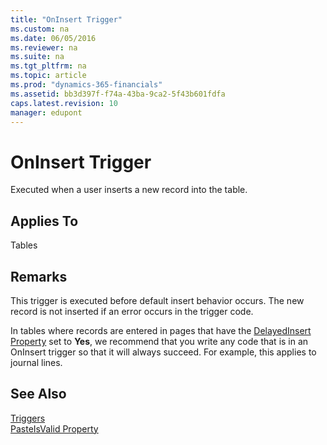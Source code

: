 ```yaml
---
title: "OnInsert Trigger"
ms.custom: na
ms.date: 06/05/2016
ms.reviewer: na
ms.suite: na
ms.tgt_pltfrm: na
ms.topic: article
ms.prod: "dynamics-365-financials"
ms.assetid: bb3d397f-f74a-43ba-9ca2-5f43b601fdfa
caps.latest.revision: 10
manager: edupont
---
```

# OnInsert Trigger
Executed when a user inserts a new record into the table.  
  
## Applies To  
 Tables  
  
## Remarks  
 This trigger is executed before default insert behavior occurs. The new record is not inserted if an error occurs in the trigger code.  
  
 In tables where records are entered in pages that have the [DelayedInsert Property](../devenv-DelayedInsert-Property.md) set to **Yes**, we recommend that you write any code that is in an OnInsert trigger so that it will always succeed. For example, this applies to journal lines.  
  
## See Also  
 [Triggers](Triggers.md)   
 [PasteIsValid Property](../devenv-PasteIsValid-Property.md)